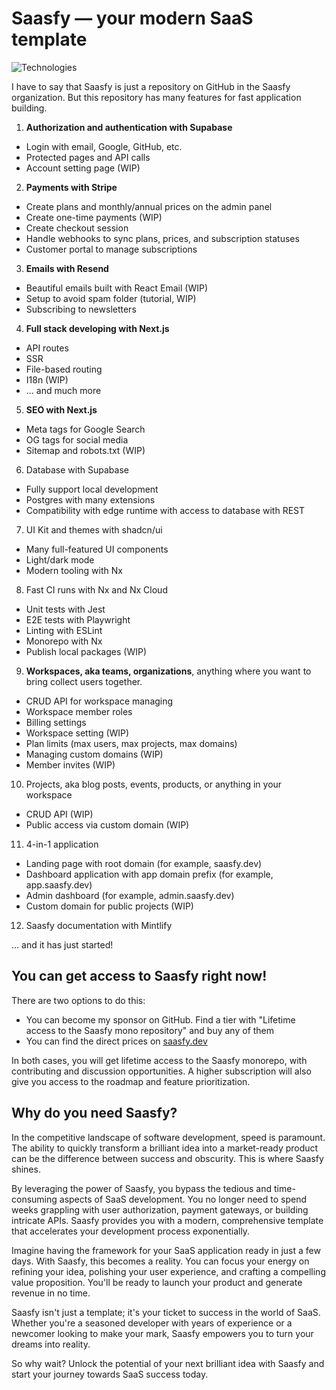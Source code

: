 # Saasfy — your modern SaaS template

![Technologies](/.github/profile/image-2.png)


I have to say that Saasfy is just a repository on GitHub in the Saasfy organization. But this repository has many features for fast application building.

1. **Authorization and authentication with Supabase**
  - Login with email, Google, GitHub, etc.
  - Protected pages and API calls
  - Account setting page (WIP)
2. **Payments with Stripe**
  - Create plans and monthly/annual prices on the admin panel
  - Create one-time payments (WIP)
  - Create checkout session 
  - Handle webhooks to sync plans, prices, and subscription statuses
  - Customer portal to manage subscriptions
3. **Emails with Resend**
  - Beautiful emails built with React Email (WIP)
  - Setup to avoid spam folder (tutorial, WIP)
  - Subscribing to newsletters
4. **Full stack developing with Next.js**
  - API routes
  - SSR
  - File-based routing
  - I18n (WIP)
  - ... and much more
5. **SEO with Next.js**
  - Meta tags for Google Search
  - OG tags for social media
  - Sitemap and robots.txt (WIP)
6. Database with Supabase
  - Fully support local development
  - Postgres with many extensions
  - Compatibility with edge runtime with access to database with REST
7. UI Kit and themes with shadcn/ui
  - Many full-featured UI components
  - Light/dark mode
  - Modern tooling with Nx
8. Fast CI runs with Nx and Nx Cloud
  - Unit tests with Jest
  - E2E tests with Playwright
  - Linting with ESLint
  - Monorepo with Nx
  - Publish local packages (WIP)
9. **Workspaces, aka teams, organizations**, anything where you want to bring collect users together.
  - CRUD API for workspace managing
  - Workspace member roles
  - Billing settings
  - Workspace setting (WIP)
  - Plan limits (max users, max projects, max domains)
  - Managing custom domains (WIP)
  - Member invites (WIP)
10. Projects, aka blog posts, events, products, or anything in your workspace
  - CRUD API (WIP)
  - Public access via custom domain (WIP)
11. 4-in-1 application
  - Landing page with root domain (for example, saasfy.dev) 
  - Dashboard application with app domain prefix (for example, app.saasfy.dev)
  - Admin dashboard (for example, admin.saasfy.dev)
  - Custom domain for public projects (WIP)
12. Saasfy documentation with Mintlify

... and it has just started!

## You can get access to Saasfy right now!

There are two options to do this:
- You can become my sponsor on GitHub. Find a tier with "Lifetime access to the Saasfy mono repository" and buy any of them
- You can find the direct prices on [saasfy.dev](https://saasfy.dev)

In both cases, you will get lifetime access to the Saasfy monorepo, with contributing and discussion opportunities. A higher subscription will also give you access to the roadmap and feature prioritization. 

## Why do you need Saasfy?

In the competitive landscape of software development, speed is paramount. The ability to quickly transform a brilliant idea into a market-ready product can be the difference between success and obscurity. This is where Saasfy shines.

By leveraging the power of Saasfy, you bypass the tedious and time-consuming aspects of SaaS development. You no longer need to spend weeks grappling with user authorization, payment gateways, or building intricate APIs. Saasfy provides you with a modern, comprehensive template that accelerates your development process exponentially.

Imagine having the framework for your SaaS application ready in just a few days. With Saasfy, this becomes a reality. You can focus your energy on refining your idea, polishing your user experience, and crafting a compelling value proposition. You'll be ready to launch your product and generate revenue in no time.

Saasfy isn't just a template; it's your ticket to success in the world of SaaS. Whether you're a seasoned developer with years of experience or a newcomer looking to make your mark, Saasfy empowers you to turn your dreams into reality.

So why wait? Unlock the potential of your next brilliant idea with Saasfy and start your journey towards SaaS success today.
